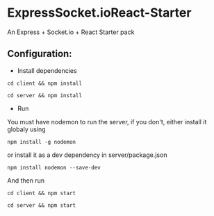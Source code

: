# ExpressSocket.ioReact-Starter

An Express + Socket.io + React Starter pack

## Configuration:

- Install dependencies

``cd client && npm install``

``cd server && npm install``

- Run

You must have nodemon to run the server, if you don't, either install it globaly using

``npm install -g nodemon``


or install it as a dev dependency in server/package.json

``npm install nodemon --save-dev``

And then run

``cd client && npm start``

``cd server && npm start``
